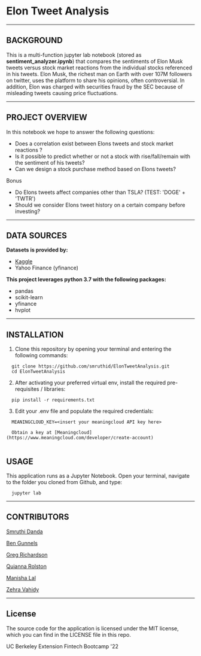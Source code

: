 # Elon Tweet Analysis

---

## BACKGROUND

This is a multi-function jupyter lab notebook (stored as **sentiment_analyzer.ipynb**) that compares the sentiments of Elon Musk tweets versus stock market reactions from the individual stocks referenced in his tweets. Elon Musk, the richest man on Earth with over 107M followers on twitter, uses the platform to share his opinions, often controversial. In addition, Elon was charged with securities fraud by the SEC because of misleading tweets causing price fluctuations.

---

## PROJECT OVERVIEW

In this notebook we hope to answer the following questions:

* Does a correlation exist between Elons tweets and stock market reactions ?
* Is it possible to predict whether or not a stock with rise/fall/remain with the sentiment of his tweets? 
* Can we design a stock purchase method based on Elons tweets?

Bonus

* Do Elons tweets affect companies other than TSLA? (TEST: 'DOGE' + 'TWTR')
* Should we consider Elons tweet history on a certain company before investing?



---

## DATA SOURCES

**Datasets is provided by:**
* [Kaggle](https://www.kaggle.com/datasets/andradaolteanu/all-elon-musks-tweets)
* Yahoo Finance (yfinance)

**This project leverages python 3.7 with the following packages:**
* pandas
* scikit-learn
* yfinance
* hvplot


---

## INSTALLATION

1. Clone this repository by opening your terminal and entering the following commands:

```
  git clone https://github.com/smruthid/ElonTweetAnalysis.git
  cd ElonTweetAnalysis
```

2. After activating your preferred virtual env, install the required pre-requisites / libraries:

```
  pip install -r requirements.txt
```

3. Edit your .env file and populate the required credentials:

```
  MEANINGCLOUD_KEY=<insert your meaningcloud API key here>
  
  Obtain a key at [Meaningcloud](https://www.meaningcloud.com/developer/create-account)
  
```

## USAGE

This application runs as a Jupyter Notebook. Open your terminal, navigate to the folder you cloned from Github, and type:

```
  jupyter lab
```

---

## CONTRIBUTORS

[Smruthi Danda](https://github.com/smruthid)

[Ben Gunnels](https://github.com/miltiades-the-general)

[Greg Richardson](https://github.com/jgrichardson)

[Quianna Rolston](https://github.com/qrolston)

[Manisha Lal](https://github.com/ind-2004Manishalal)

[Zehra Vahidy](https://github.com/Zvahidy)



---

## License

The source code for the application is licensed under the MIT license, which you can find in the LICENSE file in this repo.

UC Berkeley Extension
Fintech Bootcamp '22